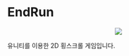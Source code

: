 # EndRun
<p align="center">
  <img src="https://user-images.githubusercontent.com/26786677/216234954-4f1e42aa-37b3-4b82-b2fe-f1bdc803be92.gif">
 </p>


유니티를 이용한 2D 횡스크롤 게임입니다.
